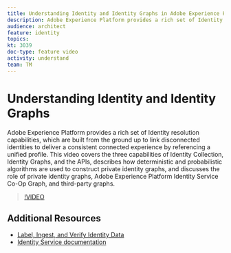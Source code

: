 ```yaml
---
title: Understanding Identity and Identity Graphs in Adobe Experience Platform
description: Adobe Experience Platform provides a rich set of Identity resolution capabilities, which are built from the ground up to link disconnected identities to deliver a consistent connected experience by referencing a unified profile. This video covers the three capabilities of Identity Collection, Identity Graphs, and the APIs, describes how deterministic and probabilistic algorithms are used to construct private identity graphs, and discusses the role of private identity graphs, Adobe Device Co-Op, and third-party graphs.
audience: architect
feature: identity
topics:
kt: 3039
doc-type: feature video
activity: understand
team: TM
---
```


# Understanding Identity and Identity Graphs

Adobe Experience Platform provides a rich set of Identity resolution capabilities, which are built from the ground up to link disconnected identities to deliver a consistent connected experience by referencing a unified profile. This video covers the three capabilities of Identity Collection, Identity Graphs, and the APIs, describes how deterministic and probabilistic algorithms are used to construct private identity graphs, and discusses the role of private identity graphs, Adobe Experience Platform Identity Service Co-Op Graph, and third-party graphs.

>[!VIDEO](https://video.tv.adobe.com/v/27841?quality=12&learn=on)

## Additional Resources

* [Label, Ingest, and Verify Identity Data](label-ingest-and-verify-identity-data.md)
* [Identity Service documentation](https://www.adobe.io/apis/experienceplatform/home/profile-identity-segmentation/profile-identity-segmentation-services.html#!api-specification/markdown/narrative/technical_overview/identity_services_architectural_overview/identity_services_architectural_overview.md)
